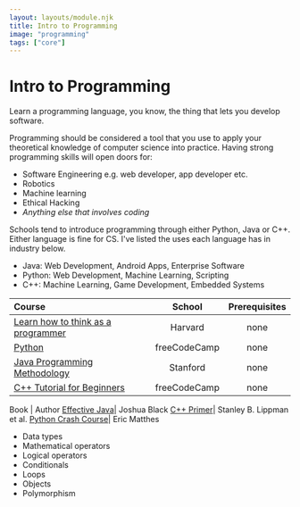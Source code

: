```yaml
---
layout: layouts/module.njk
title: Intro to Programming
image: "programming"
tags: ["core"]
---
```


<!-- Start Heading -->

# Intro to Programming

Learn a programming language, you know, the thing that lets you develop software.

<!-- End Heading -->

<!-- Start Rationale -->

Programming should be considered a tool that you use to apply your theoretical knowledge of computer science into practice. Having strong programming skills will open doors for:

- Software Engineering e.g. web developer, app developer etc.
- Robotics
- Machine learning
- Ethical Hacking
- _Anything else that involves coding_
<!-- End Rationale -->

<!-- Start Resources -->

Schools tend to introduce programming through either Python, Java or C++. Either language is fine for CS. I've listed the uses each language has in industry below.

- Java: Web Development, Android Apps, Enterprise Software
- Python: Web Development, Machine Learning, Scripting
- C++: Machine Learning, Game Development, Embedded Systems

| Course                                                                                   |    School    | Prerequisites |
| :--------------------------------------------------------------------------------------- | :----------: | :-----------: |
| [Learn how to think as a programmer](https://cs50.harvard.edu/x/2020/)                   |   Harvard    |     none      |
| [Python](https://www.youtube.com/watch?v=rfscVS0vtbw)                                    | freeCodeCamp |     none      |
| [Java Programming Methodology](https://www.youtube.com/playlist?list=PL84A56BC7F4A1F852) |   Stanford   |     none      |
| [C++ Tutorial for Beginners](https://www.youtube.com/watch?v=vLnPwxZdW4Y)                | freeCodeCamp |     none      |

<!-- End Resources -->

<!-- Start RecommendedBooks -->

Book | Author
[Effective Java](https://www.oreilly.com/library/view/effective-java-3rd/9780134686097/)| Joshua Black
[C++ Primer](https://www.amazon.co.uk/dp/0321714113)| Stanley B. Lippman et al.
[Python Crash Course](https://www.amazon.co.uk/dp/1593276036/)| Eric Matthes

<!-- End RecommendedBooks -->

<!-- Start Checklist -->

- Data types
- Mathematical operators
- Logical operators
- Conditionals
- Loops
- Objects
- Polymorphism
<!-- End Checklist -->
